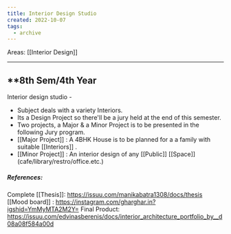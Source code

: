 ```yaml
---
title: Interior Design Studio
created: 2022-10-07
tags:
  - archive
---
```


Areas: [[Interior Design]]

---

## **8th Sem/4th Year
Interior design studio - 
- Subject deals with a variety Interiors. 
- Its a Design Project so there'll be a jury held at the end of this semester.
- Two projects, a Major & a Minor Project is to be presented in the following Jury program.
- [[Major Project]] : A 4BHK House is to be planned for a a family with suitable [[Interiors]] .
- [[Minor Project]] : An interior design of any [[Public]] [[Space]] (cafe/library/restro/office.etc.)


##### References:
Complete [[Thesis]]: https://issuu.com/manikabatra1308/docs/thesis 
[[Mood board]] : https://instagram.com/gharghar.in?igshid=YmMyMTA2M2Y=
Final Product: https://issuu.com/edvinasberenis/docs/interior_architecture_portfolio_by__d08a08f584a00d


